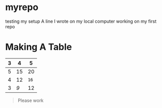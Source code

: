 # myrepo
testing my setup
A line I wrote on my local computer
working on my first repo

# Making A Table

 |3|4|5
---|---|---
5|15|20|**25**
4|12|`16`|20
3|*9*|12|15

>Please work